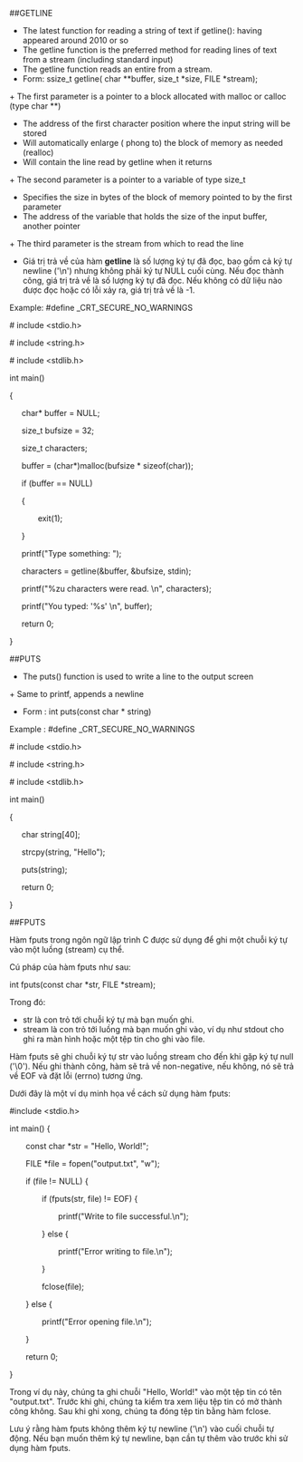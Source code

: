 ##﻿GETLINE

- The latest function for reading a string of text if getline(): having appeared around 2010 or so
- The getline function is the preferred method for reading lines of text from a stream (including standard input)
- The getline function reads an entire from a stream.
- Form: ssize\_t getline( char \*\*buffer, size\_t \*size, FILE \*stream);

\+ The first parameter is a pointer to a block allocated with malloc or calloc (type char \*\*)

- The address of the first character position where the input string will be stored
- Will automatically enlarge ( phong to) the block of memory as needed (realloc)
- Will contain the line read by getline when it returns

\+ The second parameter is a pointer to a variable of type size\_t

- Specifies the size in bytes of the block of memory pointed to by the first parameter
- The address of the variable that holds the size of the input buffer, another pointer

\+ The third parameter is the stream from which to read the line 

- Giá trị trả về của hàm **getline** là số lượng ký tự đã đọc, bao gồm cả ký tự newline ('\n') nhưng không phải ký tự NULL cuối cùng. Nếu đọc thành công, giá trị trả về là số lượng ký tự đã đọc. Nếu không có dữ liệu nào được đọc hoặc có lỗi xảy ra, giá trị trả về là -1.

Example: 
#define \_CRT\_SECURE\_NO\_WARNINGS

\# include <stdio.h>

\# include <string.h>

\# include <stdlib.h>

int main()

{

`	`char\* buffer = NULL;

`	`size\_t bufsize = 32;

`	`size\_t characters;

`	`buffer = (char\*)malloc(bufsize \* sizeof(char));

`	`if (buffer == NULL)

`	`{

`		`exit(1);

`	`}

`	`printf("Type something: ");

`	`characters = getline(&buffer, &bufsize, stdin);

`	`printf("%zu characters were read. \n", characters);

`	`printf("You typed: '%s' \n", buffer);

`	`return 0;

}

##PUTS 

- The puts() function is used to write a line to the output screen

\+ Same to printf, appends a newline

- Form : int puts(const char \* string)

Example :
#define \_CRT\_SECURE\_NO\_WARNINGS

\# include <stdio.h>

\# include <string.h>

\# include <stdlib.h>

int main()

{

`	`char string[40];

`	`strcpy(string, "Hello");

`	`puts(string);

`	`return 0;

}

##FPUTS

Hàm fputs trong ngôn ngữ lập trình C được sử dụng để ghi một chuỗi ký tự vào một luồng (stream) cụ thể.

Cú pháp của hàm fputs như sau:

int fputs(const char \*str, FILE \*stream);

Trong đó:

- str là con trỏ tới chuỗi ký tự mà bạn muốn ghi.
- stream là con trỏ tới luồng mà bạn muốn ghi vào, ví dụ như stdout cho ghi ra màn hình hoặc một tệp tin cho ghi vào file.

Hàm fputs sẽ ghi chuỗi ký tự str vào luồng stream cho đến khi gặp ký tự null ('\0'). Nếu ghi thành công, hàm sẽ trả về non-negative, nếu không, nó sẽ trả về EOF và đặt lỗi (errno) tương ứng.

Dưới đây là một ví dụ minh họa về cách sử dụng hàm fputs:

#include <stdio.h>

int main() {

`    `const char \*str = "Hello, World!";

`    `FILE \*file = fopen("output.txt", "w");

`    `if (file != NULL) {

`        `if (fputs(str, file) != EOF) {

`            `printf("Write to file successful.\n");

`        `} else {

`            `printf("Error writing to file.\n");

`        `}

`        `fclose(file);

`    `} else {

`        `printf("Error opening file.\n");

`    `}



`    `return 0;

}

Trong ví dụ này, chúng ta ghi chuỗi "Hello, World!" vào một tệp tin có tên "output.txt". Trước khi ghi, chúng ta kiểm tra xem liệu tệp tin có mở thành công không. Sau khi ghi xong, chúng ta đóng tệp tin bằng hàm fclose.

Lưu ý rằng hàm fputs không thêm ký tự newline ('\n') vào cuối chuỗi tự động. Nếu bạn muốn thêm ký tự newline, bạn cần tự thêm vào trước khi sử dụng hàm fputs.








